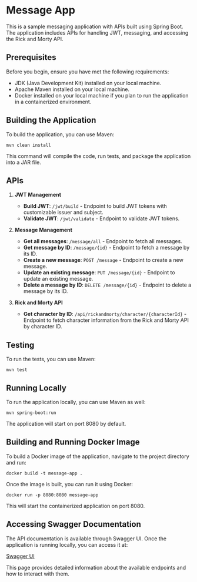 # Message App

This is a sample messaging application with APIs built using Spring Boot. The application includes APIs for handling JWT, messaging, and accessing the Rick and Morty API.

## Prerequisites

Before you begin, ensure you have met the following requirements:

- JDK (Java Development Kit) installed on your local machine.
- Apache Maven installed on your local machine.
- Docker installed on your local machine if you plan to run the application in a containerized environment.

## Building the Application

To build the application, you can use Maven:

```
mvn clean install
```

This command will compile the code, run tests, and package the application into a JAR file.

## APIs

1. **JWT Management**
    - **Build JWT**: `/jwt/build` - Endpoint to build JWT tokens with customizable issuer and subject.
    - **Validate JWT**: `/jwt/validate` - Endpoint to validate JWT tokens.

2. **Message Management**
    - **Get all messages**: `/message/all` - Endpoint to fetch all messages.
    - **Get message by ID**: `/message/{id}` - Endpoint to fetch a message by its ID.
    - **Create a new message**: `POST /message` - Endpoint to create a new message.
    - **Update an existing message**: `PUT /message/{id}` - Endpoint to update an existing message.
    - **Delete a message by ID**: `DELETE /message/{id}` - Endpoint to delete a message by its ID.

3. **Rick and Morty API**
    - **Get character by ID**: `/api/rickandmorty/character/{characterId}` - Endpoint to fetch character information from the Rick and Morty API by character ID.

## Testing

To run the tests, you can use Maven:

```
mvn test
```

## Running Locally

To run the application locally, you can use Maven as well:

```
mvn spring-boot:run
```

The application will start on port 8080 by default.

## Building and Running Docker Image

To build a Docker image of the application, navigate to the project directory and run:

```
docker build -t message-app .
```

Once the image is built, you can run it using Docker:

```
docker run -p 8080:8080 message-app
```

This will start the containerized application on port 8080.

## Accessing Swagger Documentation

The API documentation is available through Swagger UI. Once the application is running locally, you can access it at:

[Swagger UI](http://127.0.0.1:8080/swagger-ui/index.html)

This page provides detailed information about the available endpoints and how to interact with them.